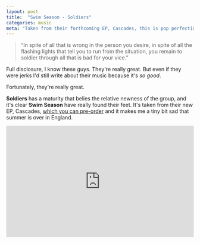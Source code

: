 ```yaml
---
layout: post
title:  "Swim Season - Soldiers"
categories: music
meta: "Taken from their forthcoming EP, Cascades, this is pop perfection."
---
```


> “In spite of all that is wrong in the person you desire, in spite of all the flashing lights that tell you to run from the situation, you remain to soldier through all that is bad for your vice.”

Full disclosure, I know these guys. They're really great. But even if they were jerks I'd still write about their music because it's _so good_.

Fortunately, they're really great.

**Soldiers** has a maturity that belies the relative newness of the group, and it's clear **Swim Season** have really found their feet. It's taken from their new EP, Cascades, [which you can pre-order](https://swimseason.bandcamp.com/album/cascades) and it makes me a tiny bit sad that summer is over in England.

<iframe width="100%" height="300" scrolling="no" frameborder="no" src="https://w.soundcloud.com/player/?url=https%3A//api.soundcloud.com/tracks/226957842&amp;auto_play=false&amp;hide_related=false&amp;show_comments=true&amp;show_user=true&amp;show_reposts=false&amp;visual=true"></iframe>